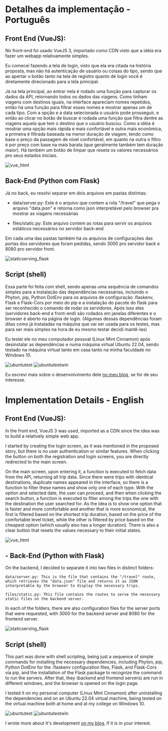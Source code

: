 # Detalhes da implementação - Português

## Front End (VueJS):

No front-end foi usado VueJS 3, importado como CDN visto que a idéia era fazer um webapp relativamente simples.

Eu comecei fazendo a tela de login, visto que ela era citada na história proposta, mas não há autenticação de usuário ou coisas do tipo, sendo que ao apertar o botão tanto na tela de registro quanto de login você é diretamente direcionado para a tela principal.

Já na tela principal, ao entrar nela é rodado uma função para capturar os dados da API, retornando todos os dados das viagens. Como tinham viagens com destinos iguais, na interface apareciam nomes repetidos, então há uma função para filtrar esses nomes e mostrar apenas um de cada tipo. Com a opção e a data selecionada o usuário pode prosseguir, e então ao clicar no botão de buscar é rodada uma função que filtra dentre as viagens aquela que tem o destino que o usuário buscou. Como a idéia é mostrar uma opção mais rápida e mais confortável e outra mais econômica, a primeira é filtrada baseada na menor duração de viagem, tendo como base o preço da passagem de nível confortável, em quanto na outra o filtro é por preço com base na mais barata (que geralmente também tem duração maior). Há também um botão de limpar que reseta os valores necessários pro seus estados iniciais.

![vue_html](https://github.com/RuanEmanuell/devblog/assets/113607857/736180d1-ebe8-4c02-b76e-5dfd2218a334)

## Back-End (Python com Flask)

Já no back, eu resolvi separar em dois arquivos em pastas distintas: 

- data/server.py: Este é o arquivo que contem a rota "/travel" que pega o arquivo "data.json" e retorna como json interpretável pelo browser pra mostrar as viagens necessárias

- files/static.py: Este arquivo contem as rotas para servir os arquivos estáticos necessários no servidor back-end

Em cada uma das pastas também há os arquivos de configurações das portas dos servidores que foram pedidas, sendo 3000 pro servidor back e 8080 pro servidor front.

![staticserving_flask](https://github.com/RuanEmanuell/devblog/assets/113607857/9f09deef-96cd-4921-87c3-864ab7a0a5b0)

## Script (shell)

Essa parte foi feita com shell, sendo apenas uma sequência de comandos simples para a instalação das dependências necessárias, incluindo o Phyton, pip, Python DotEnv para os arquivos de configuração .flaskenv, Flask e Flask-Cors por meio do pip e a instalação do pacote do flask para ser reconhecido o comando de rodar os servidores. Após isso eles (servidores back-end e front-end) são rodados em janelas diferentes e o browser é aberto na página de login. (Algumas dessas dependências foram ditas como já instaladas na máquina que vai ser usada para os testes, mas para ser mais simples na hora de eu mesmo testar decidi mantê-las)

Eu testei ele no meu computador pessoal (Linux Mint Cinnamon) após desinstalar as dependências e numa máquina virtual Ubuntu 22.04, sendo testado na máquina virtual tanto em casa tanto na minha faculdade no Windows 10.

![ubuntutest](https://github.com/RuanEmanuell/devblog/assets/113607857/27feb35d-95fe-4b1f-855d-2128831420f7)
![ubuntutestwin](https://github.com/RuanEmanuell/devblog/assets/113607857/ed1291c3-00c6-4e87-90c9-a890f213343e)

Eu escrevi mais sobre o desenvolvimento dele <a href="https://devblog-ruan.vercel.app/post/2?language=English">no meu blog</a>, se for de seu interesse.



# Implementation Details - English

## Front End (VueJS):

In the front end, VueJS 3 was used, imported as a CDN since the idea was to build a relatively simple web app. 

I started by creating the login screen, as it was mentioned in the proposed story, but there is no user authentication or similar features. When clicking the button on both the registration and login screens, you are directly redirected to the main screen.

On the main screen, upon entering it, a function is executed to fetch data from the API, returning all trip data. Since there were trips with identical destinations, duplicate names appeared in the interface, so there is a function to filter these names and show only one of each type. With the option and selected date, the user can proceed, and then when clicking the search button, a function is executed to filter among the trips the one with the destination the user searched for. As the idea is to show one option that is faster and more comfortable and another that is more economical, the first is filtered based on the shortest trip duration, based on the price of the comfortable level ticket, while the other is filtered by price based on the cheapest option (which usually also has a longer duration). There is also a clear button that resets the values necessary to their initial states.

![vue_html](https://github.com/RuanEmanuell/devblog/assets/113607857/736180d1-ebe8-4c02-b76e-5dfd2218a334)

## - Back-End (Python with Flask)

On the backend, I decided to separate it into two files in distinct folders:

    data/server.py: This is the file that contains the "/travel" route, which retrieves the "data.json" file and returns it as JSON interpretable by the browser to display the necessary trips.

    files/static.py: This file contains the routes to serve the necessary static files on the backend server.

In each of the folders, there are also configuration files for the server ports that were requested, with 3000 for the backend server and 8080 for the frontend server.

![staticserving_flask](https://github.com/RuanEmanuell/devblog/assets/113607857/9f09deef-96cd-4921-87c3-864ab7a0a5b0)

## Script (shell)

This part was done with shell scripting, being just a sequence of simple commands for installing the necessary dependencies, including Phyton, pip, Python DotEnv for the .flaskenv configuration files, Flask, and Flask-Cors via pip, and the installation of the Flask package to recognize the command to run the servers. After that, they (backend and frontend servers) are run in different windows, and the browser is opened on the login page.

I tested it on my personal computer (Linux Mint Cinnamon) after uninstalling the dependencies and on an Ubuntu 22.04 virtual machine, being tested on the virtual machine both at home and at my college on Windows 10.

![ubuntutest](https://github.com/RuanEmanuell/devblog/assets/113607857/27feb35d-95fe-4b1f-855d-2128831420f7)
![ubuntutestwin](https://github.com/RuanEmanuell/devblog/assets/113607857/ed1291c3-00c6-4e87-90c9-a890f213343e)

I wrote more about it's development <a href="https://devblog-ruan.vercel.app/post/2?language=English">on my blog</a>, if it is in your interest.
